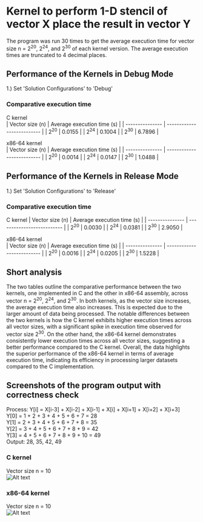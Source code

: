 # Kernel to perform 1-D stencil of vector X place the result in vector Y

The program was run 30 times to get the average execution time for vector size n = 2<sup>20</sup>, 2<sup>24</sup>, and 2<sup>30</sup> of each kernel version. The average execution times are truncated to 4 decimal places.

## Performance of the Kernels in Debug Mode
1.) Set 'Solution Configurations' to 'Debug'

### Comparative execution time
C kernel  
| Vector size (n) | Average execution time (s) |
| --------------- | -------------------------- |
| 2<sup>20</sup>  | 0.0155                     |
| 2<sup>24</sup>  | 0.1004					   |
| 2<sup>30</sup>  | 6.7896                     |

x86-64 kernel  
| Vector size (n) | Average execution time (s) |
| --------------- | -------------------------- |
| 2<sup>20</sup>  | 0.0014                     |
| 2<sup>24</sup>  | 0.0147                  |
| 2<sup>30</sup>  | 1.0488                     |

## Performance of the Kernels in Release Mode
1.) Set 'Solution Configurations' to 'Release'

### Comparative execution time
C kernel
| Vector size (n) | Average execution time (s) |
| --------------- | -------------------------- |
| 2<sup>20</sup>  | 0.0030                     |
| 2<sup>24</sup>  | 0.0381                     |
| 2<sup>30</sup>  | 2.9050                     |

x86-64 kernel  
| Vector size (n) | Average execution time (s) |
| --------------- | -------------------------- |
| 2<sup>20</sup>  | 0.0016                     |
| 2<sup>24</sup>  | 0.0205                     |
| 2<sup>30</sup>  | 1.5228                     |

## Short analysis
The two tables outline the comparative performance between the two kernels, one implemented in C and the other in x86-64 assembly, across vector n = 2<sup>20</sup>, 2<sup>24</sup>, and 2<sup>30</sup>. In both kernels, as the vector size increases, the average execution time also increases. This is expected due to the larger amount of data being processed. The notable differences between the two kernels is how the C kernel exhibits higher execution times across all vector sizes, with a significant spike in execution time observed for vector size 2<sup>30</sup>. On the other hand, the x86-64 kernel demonstrates consistently lower execution times across all vector sizes, suggesting a better performance compared to the C kernel. Overall, the data highlights the superior performance of the x86-64 kernel in terms of average execution time, indicating its efficiency in processing larger datasets compared to the C implementation.  

## Screenshots of the program output with correctness check
Process: Y[i] = X[i-3] + X[i-2] + X[i-1] + X[i] + X[i+1] + X[i+2] + X[i+3] <br>
Y[0] = 1 + 2 + 3 + 4 + 5 + 6 + 7 = 28 <br>
Y[1] = 2 + 3 + 4 + 5 + 6 + 7 + 8 = 35 <br> 
Y[2] = 3 + 4 + 5 + 6 + 7 + 8 + 9 = 42 <br>
Y[3] = 4 + 5 + 6 + 7 + 8 + 9 + 10 = 49 <br>
Output: 28, 35, 42, 49

### C kernel
Vector size n = 10  
![Alt text](https://i.imgur.com/lFBHSvN.png)

### x86-64 kernel
Vector size n = 10  
![Alt text](https://i.imgur.com/5lYwzsR.png)
